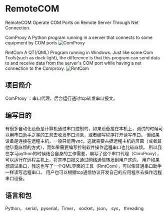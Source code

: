 # RemoteCOM
RemoteCOM
Operate COM Ports on Remote Server Through Net Connection.

ComProxy
A Python program running in a server that connects to some equipment by COM ports
![ComProxy](https://github.com/bobovmt/RemoteCOM/assets/88587617/061e21f7-62fe-4d75-8993-f2f3438036cb)

RmtCom
A QT(/QML) Program running in Windows. Just like some Com Tools(such as dock light), the difference is that this program can send data to and receive data from the server's COM port while having a net connection to the Comproxy.
![RmtCom](https://github.com/bobovmt/RemoteCOM/assets/88587617/80a8b891-9286-4413-8817-e1f70c67e98f)

## 项目简介
ComProxy ：串口代理，后台运行通过tcp转发串口报文。
##  编写目的
有很多自动化设备是计算机通过串口控制的，如果设备接在本机上，调试的时候可以用串口助手之类的工具去收发串口消息，或者编写程序打开读写串口。
但如果设备是连接在远程主机，一般只能用vnc，这就需要占据远程主机的屏幕（或者其他毕竟麻烦的方式），而如果需要编写控制软件操作远程串口也比较麻烦。
所以我在学习python的时候结合自身的工作需要，编写了这个串口代理（ComProxy），可以运行在远程主机上，将其串口报文通过网络通信转发到用户这边。
用户如果想调试串口，我这也写了一个QML界面的工具（RmtCom），可以像普通串口助手一样读写远程串口。
用户也可以根据tcp通信协议开发自己的应用程序去操作远程串口设备。
## 语言和包
Python， serial，pyserial，Timer， socket，json， sys， threading


